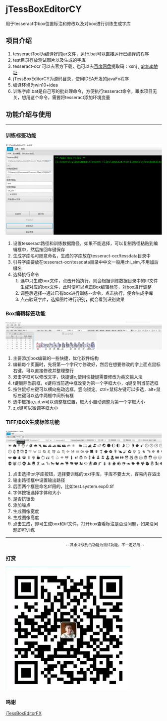 # jTessBoxEditorCY
用于tesseract中box位置标注和修改以及对box进行训练生成字库
## 项目介绍
1. tesseractTool为编译好的jar文件，运行.bat可以直接运行已编译的程序
2. test目录存放测试图片以及生成的字库
3. tesseract-ocr 可以去官方下载，也可以去[百度网盘](https://pan.baidu.com/s/1guAd6nwjVbyhIznl3tXeBw )提取码：xsnj , [github地址](https://github.com/xcatx9527/tesseract-ocr)
4. jTessBoxEditorCY为源码目录，使用IDEA开发的javaFx程序
5. 编译环境为win10+idea
6. 训练字库.bat是自己写的批处理命令，方便执行tesseract命令，跟本项目无关，想用这个命令，需要将tesseract添加环境变量
## 功能介绍与使用
---
### 训练标签功能
![tran.png](raw/tran.jpg) 
1. 设置tesseract路径和训练数据路径，如果不能选择，可以复制路径粘贴到编辑框中，然后按回车键保存
2. 生成字库名可随意命名，生成的字库放在tesseract-ocr/tessdata目录中
3. 引导字库要放在tesseract-ocr/tessdata目录中中文一般用chi_sim,不用加后缀名
4. 选择执行命令
    1. 选中只生成box文件，点击开始执行，则会根据训练数据目录中的tif文件生成对应的box文件，此时便可以点击Box编辑标签，对box进行调整
    2. 调整后选择--通过已有box进行训练--命令，点击执行，便会生成字库
    3. 点击验证字库，选择图片进行识别，就会看到识别效果

### Box编辑标签功能
![box.png](raw/box.jpg) 
1. 主要添加box编辑的一些快捷，优化软件结构
2. 编辑每个页面时，先将第一个字尺寸修改好，然后在想要修改的字上面点鼠标右键，可以直接修改并整理整行
3. 双击字框可以修改文字，快捷键c,使用快捷键需要修改为英文输入法
4. t键删除当前框，e键将当前选中框改变为第一个字框大小，q键复制当前选框
5. 按住鼠标左键可以横向拖动选框，竖向锁定。ctrl+鼠标左键可以多选，alt+鼠标左键可以选中两框中间所有框
6. 选中框按a,s,d,w可以调整框位置，框大小自动调整为第一个字框大小
7. z,x键可以微调字框大小

### TIFF/BOX生成标签功能
![img.png](raw/img.jpg) 
1. 点击选择txt字库按钮，选择要训练的text字库，字库不要太大，容易内存溢出
2. 输出路径框中设置输出路径
3. 后面两个框是命名tif用的，比如test.system.exp0.tif
4. 字体按钮选择字体和大小
5. 是否抗锯齿
6. 添加噪点
6. 生成图像宽度
6. 生成图像高度
6. 点击生成，即可生成box和tif文件，打开box查看标注是否没问题，如果没问题即可训练
---
                               --其余未谈到的功能为测试功能，不一定好用--
### 打赏
![pay.png](raw/pay.png) 
### 鸣谢
[jTessBoxEditorFX](https://github.com/nguyenq/jTessBoxEditorFX)



